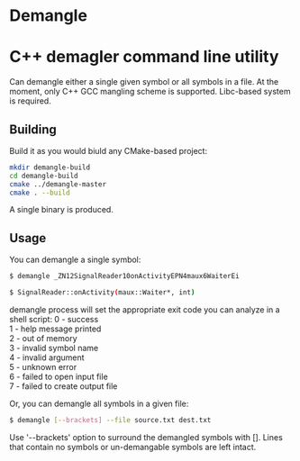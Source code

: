 # Demangle
C++ demagler command line utility
=================================

Can demangle either a single given symbol or all symbols in a file. At the moment, only C++ GCC mangling scheme is supported. Libc-based system is required.


Building
--------

Build it as you would biuld any CMake-based project:

```bash
mkdir demangle-build
cd demangle-build
cmake ../demangle-master
cmake . --build
```

A single binary is produced.


Usage
-----

You can demangle a single symbol:

```bash
$ demangle _ZN12SignalReader10onActivityEPN4maux6WaiterEi
```

```bash
$ SignalReader::onActivity(maux::Waiter*, int)
```

demangle process will set the appropriate exit code you can analyze in a shell script:
0 - success  
1 - help message printed  
2 - out of memory  
3 - invalid symbol name  
4 - invalid argument  
5 - unknown error  
6 - failed to open input file  
7 - failed to create output file  
  
Or, you can demangle all symbols in a given file:

```bash
$ demangle [--brackets] --file source.txt dest.txt
```

Use '--brackets' option to surround the demangled symbols with [].
Lines that contain no symbols or un-demangable symbols are left intact.
